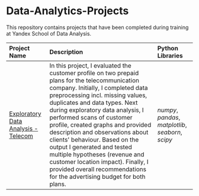 # Data-Analytics-Projects

This repository contains projects that have been completed during training at Yandex School of Data Analysis.

| Project Name | Description | Python Libraries | 
| :---------------------- | :---------------------- | :---------------------- |
| [Exploratory Data Analysis - Telecom](https://github.com/dpyshnenko/Data-Analytics-Projects/tree/main/Exploratory%20Data%20Analysis%20-%20Telecom) | In this project, I evaluated the customer profile on two prepaid plans for the telecommunication company. Initially, I completed data preprocessing incl. missing values, duplicates and data types. Next during exploratory data analysis, I performed scans of customer profile, created graphs and provided description and observations about clients' behaviour.  Based on the output I generated and tested multiple hypotheses (revenue and customer location impact). Finally, I provided overall recommendations for the advertising budget for both plans. | *numpy*, *pandas*, *matplotlib*, *seaborn*, *scipy* |

